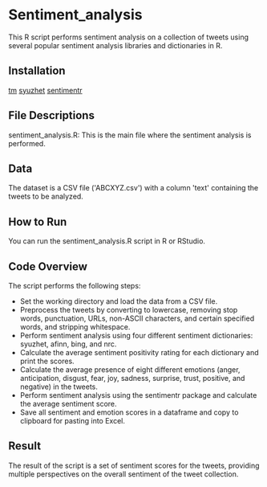 # Sentiment_analysis
This R script performs sentiment analysis on a collection of tweets using several popular sentiment analysis libraries and dictionaries in R.
## Installation
[tm](https://cran.r-project.org/web/packages/tm/index.html)
[syuzhet](https://cran.r-project.org/web/packages/syuzhet/index.html)
[sentimentr ](https://cran.r-project.org/web/packages/sentimentr/index.html)
## File Descriptions
sentiment_analysis.R: This is the main file where the sentiment analysis is performed.
## Data
The dataset is a CSV file ('ABCXYZ.csv') with a column 'text' containing the tweets to be analyzed.
## How to Run
You can run the sentiment_analysis.R script in R or RStudio.
## Code Overview
The script performs the following steps:

* Set the working directory and load the data from a CSV file.
* Preprocess the tweets by converting to lowercase, removing stop words, punctuation, URLs, non-ASCII characters, and certain specified words, and stripping whitespace.
* Perform sentiment analysis using four different sentiment dictionaries: syuzhet, afinn, bing, and nrc.
* Calculate the average sentiment positivity rating for each dictionary and print the scores.
* Calculate the average presence of eight different emotions (anger, anticipation, disgust, fear, joy, sadness, surprise, trust, positive, and negative) in the tweets.
* Perform sentiment analysis using the sentimentr package and calculate the average sentiment score.
* Save all sentiment and emotion scores in a dataframe and copy to clipboard for pasting into Excel.
## Result
The result of the script is a set of sentiment scores for the tweets, providing multiple perspectives on the overall sentiment of the tweet collection.
